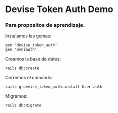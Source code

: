# Devise Token Auth Demo

### Para propositos de aprendizaje.


Instalamos las gemas:
```
gem 'devise_token_auth'
gem 'omniauth'
```

Creamos la base de datos:
```
rails db:create
```

Corremos el comando:
```
rails g devise_token_auth:install User auth
```

Migramos:
```
rails db:migrate
```

